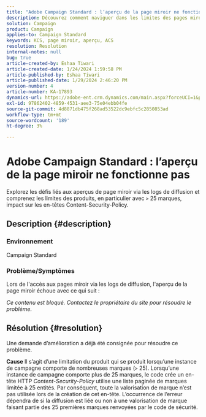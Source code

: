 ```yaml
---
title: "Adobe Campaign Standard : l’aperçu de la page miroir ne fonctionne pas"
description: Découvrez comment naviguer dans les limites des pages miroir lors de l’accès aux logs de diffusion.
solution: Campaign
product: Campaign
applies-to: Campaign Standard
keywords: KCS, page miroir, aperçu, ACS
resolution: Resolution
internal-notes: null
bug: true
article-created-by: Eshaa Tiwari
article-created-date: 1/24/2024 1:59:58 PM
article-published-by: Eshaa Tiwari
article-published-date: 1/29/2024 2:46:20 PM
version-number: 4
article-number: KA-17893
dynamics-url: https://adobe-ent.crm.dynamics.com/main.aspx?forceUCI=1&pagetype=entityrecord&etn=knowledgearticle&id=94fe50d8-c0ba-ee11-a569-6045bd006268
exl-id: 97862402-4859-4531-aee3-75e04ebb04fe
source-git-commit: 4d8871db475f268ad53522dc9ebfc5c2850853ad
workflow-type: tm+mt
source-wordcount: '189'
ht-degree: 3%

---
```


# Adobe Campaign Standard : l’aperçu de la page miroir ne fonctionne pas


Explorez les défis liés aux aperçus de page miroir via les logs de diffusion et comprenez les limites des produits, en particulier avec `>` 25 marques, impact sur les en-têtes Content-Security-Policy.

## Description {#description}


### <b>Environnement</b>

Campaign Standard



### <b>Problème/Symptômes</b>

Lors de l&#39;accès aux pages miroir via les logs de diffusion, l&#39;aperçu de la page miroir échoue avec ce qui suit :

*Ce contenu est bloqué. Contactez le propriétaire du site pour résoudre le problème.*


## Résolution {#resolution}


Une demande d’amélioration a déjà été consignée pour résoudre ce problème.


<b>Cause</b>
Il s’agit d’une limitation du produit qui se produit lorsqu’une instance de campagne comporte de nombreuses marques (`>`  25). Lorsqu’une instance de campagne comporte plus de 25 marques, le code crée un en-tête HTTP *Content-Security-Policy* utilise une liste paginée de marques limitée à 25 entités. Par conséquent, toute la valorisation de marque n’est pas utilisée lors de la création de cet en-tête. L’occurrence de l’erreur dépendra de si la diffusion est liée ou non à une valorisation de marque faisant partie des 25 premières marques renvoyées par le code de sécurité.

